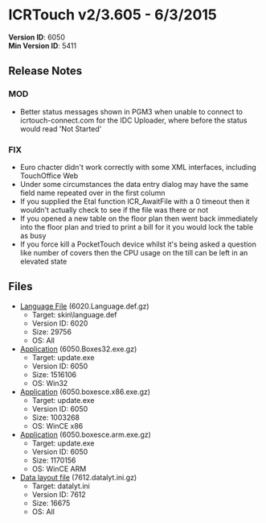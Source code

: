# ICRTouch v2/3.605 - 6/3/2015

__Version ID__: 6050
<br>__Min Version ID__: 5411

## Release Notes
### MOD
- Better status messages shown in PGM3 when unable to connect to icrtouch-connect.com for the IDC Uploader, where before the status would read 'Not Started'

### FIX
- Euro chacter didn't work correctly with some XML interfaces, including TouchOffice Web
- Under some circumstances the data entry dialog may have the same field name repeated over in the first column
- If you supplied the Etal function ICR_AwaitFile with a 0 timeout then it wouldn't actually check to see if the file was there or not
- If you opened a new table on the floor plan then went back immediately into the floor plan and tried to print a bill for it you would lock the table as busy
- If you force kill a PocketTouch device whilst it's being asked a question like number of covers then the CPU usage on the till can be left in an elevated state

## Files
- [Language File](https://www.icrtouch.com/updates/icrtouch/6020.Language.def.gz) (6020.Language.def.gz)
  - Target: skin\language.def
  - Version ID: 6020
  - Size: 29756
  - OS: All
- [Application](https://www.icrtouch.com/updates/icrtouch/6050.Boxes32.exe.gz) (6050.Boxes32.exe.gz)
  - Target: update.exe
  - Version ID: 6050
  - Size: 1516106
  - OS: Win32
- [Application](https://www.icrtouch.com/updates/icrtouch/6050.boxesce.x86.exe.gz) (6050.boxesce.x86.exe.gz)
  - Target: update.exe
  - Version ID: 6050
  - Size: 1003268
  - OS: WinCE x86
- [Application](https://www.icrtouch.com/updates/icrtouch/6050.boxesce.arm.exe.gz) (6050.boxesce.arm.exe.gz)
  - Target: update.exe
  - Version ID: 6050
  - Size: 1170156
  - OS: WinCE ARM
- [Data layout file](https://www.icrtouch.com/updates/icrtouch/7612.datalyt.ini.gz) (7612.datalyt.ini.gz)
  - Target: datalyt.ini
  - Version ID: 7612
  - Size: 16675
  - OS: All

